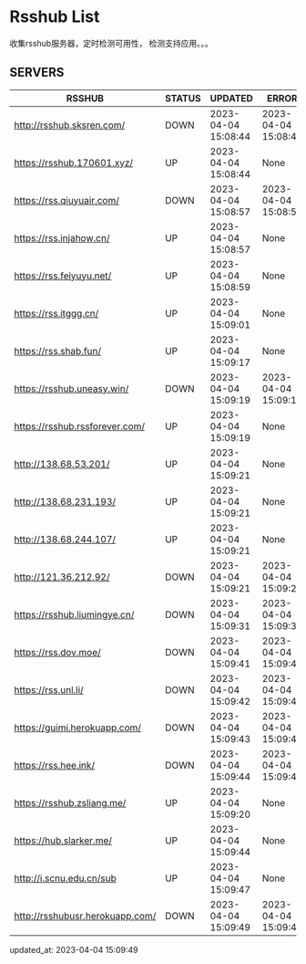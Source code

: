# Rsshub List

收集rsshub服务器，定时检测可用性， 检测支持应用。。。


## SERVERS

|  RSSHUB   | STATUS  | UPDATED  | ERROR  | TWITTER |  
|  ----  | ----  | ----  | ----  | ---- |  
| http://rsshub.sksren.com/ | DOWN | 2023-04-04 15:08:44 | 2023-04-04 15:08:44 |  
| https://rsshub.170601.xyz/ | UP | 2023-04-04 15:08:44 | None |OK|  
| https://rss.qiuyuair.com/ | DOWN | 2023-04-04 15:08:57 | 2023-04-04 15:08:57 |  
| https://rss.injahow.cn/ | UP | 2023-04-04 15:08:57 | None ||  
| https://rss.feiyuyu.net/ | UP | 2023-04-04 15:08:59 | None |OK|  
| https://rss.itggg.cn/ | UP | 2023-04-04 15:09:01 | None ||  
| https://rss.shab.fun/ | UP | 2023-04-04 15:09:17 | None |OK|  
| https://rsshub.uneasy.win/ | DOWN | 2023-04-04 15:09:19 | 2023-04-04 15:09:19 |  
| https://rsshub.rssforever.com/ | UP | 2023-04-04 15:09:19 | None |OK|  
| http://138.68.53.201/ | UP | 2023-04-04 15:09:21 | None ||  
| http://138.68.231.193/ | UP | 2023-04-04 15:09:21 | None ||  
| http://138.68.244.107/ | UP | 2023-04-04 15:09:21 | None ||  
| http://121.36.212.92/ | DOWN | 2023-04-04 15:09:21 | 2023-04-04 15:09:21 |  
| https://rsshub.liumingye.cn/ | DOWN | 2023-04-04 15:09:31 | 2023-04-04 15:09:31 |  
| https://rss.dov.moe/ | DOWN | 2023-04-04 15:09:41 | 2023-04-04 15:09:41 |  
| https://rss.unl.li/ | DOWN | 2023-04-04 15:09:42 | 2023-04-04 15:09:42 |  
| https://guimi.herokuapp.com/ | DOWN | 2023-04-04 15:09:43 | 2023-04-04 15:09:43 |  
| https://rss.hee.ink/ | DOWN | 2023-04-04 15:09:44 | 2023-04-04 15:09:44 |  
| https://rsshub.zsliang.me/ | UP | 2023-04-04 15:09:20 | None |OK|  
| https://hub.slarker.me/ | UP | 2023-04-04 15:09:44 | None |OK|  
| http://i.scnu.edu.cn/sub | UP | 2023-04-04 15:09:47 | None ||  
| http://rsshubusr.herokuapp.com/ | DOWN | 2023-04-04 15:09:49 | 2023-04-04 15:09:49 |  
  

updated_at: 2023-04-04 15:09:49  
